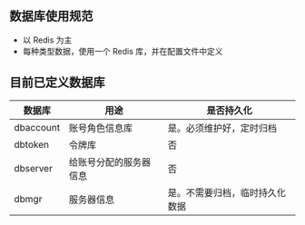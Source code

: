 ## 数据库使用规范

- 以 Redis 为主
- 每种类型数据，使用一个 Redis 库，并在配置文件中定义


## 目前已定义数据库

数据库      | 用途                       | 是否持久化
------------|----------------------------|-----------------------
dbaccount   | 账号角色信息库             | 是。必须维护好，定时归档
dbtoken     | 令牌库                     | 否
dbserver    | 给账号分配的服务器信息     | 否
dbmgr       | 服务器信息                 | 是。不需要归档，临时持久化数据
